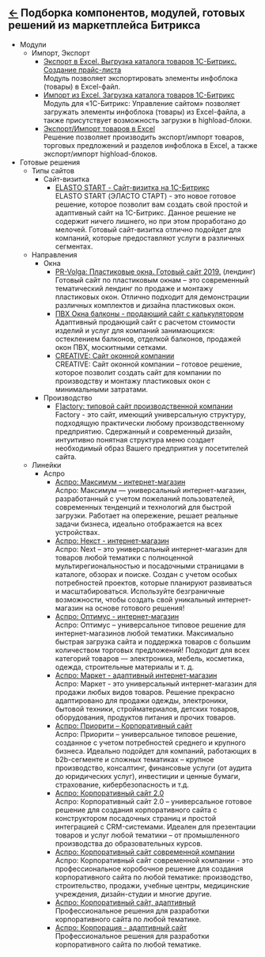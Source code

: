 [&larr;](readme.md "1С-Битрикс") Подборка компонентов, модулей, готовых решений из маркетплейса Битрикса
--------------------------------------------------------------------------------------------------------

- Модули
    - Импорт, Экспорт
        - [Экспорт в Excel. Выгрузка каталога товаров 1С-Битрикс. Создание прайс-листа](http://marketplace.1c-bitrix.ru/solutions/kda.exportexcel/)  
        Модуль позволяет экспортировать элементы инфоблока (товары) в Excel-файл.
        - [Импорт из Excel. Загрузка каталога товаров 1С-Битрикс](http://marketplace.1c-bitrix.ru/solutions/kda.importexcel/)  
        Модуль для «1С-Битрикс: Управление сайтом» позволяет загружать элементы инфоблока (товары) из Excel-файла, а также присутствует возможность загрузки в highload-блоки.
        - [Экспорт/Импорт товаров в Excel](http://marketplace.1c-bitrix.ru/solutions/esol.importexportexcel/)  
        Решение позволяет производить экспорт/импорт товаров, торговых предложений и разделов инфоблока в Excel, а также экспорт/импорт highload-блоков.
- Готовые решения
    - Типы сайтов
        - Сайт-визитка
            - [ELASTO START - Сайт-визитка на 1С-Битрикс](https://marketplace.1c-bitrix.ru/solutions/altop.elastostart/)  
            ELASTO START (ЭЛАСТО СТАРТ) - это новое готовое решение, которое позволит вам создать свой простой и адаптивный сайт на 1С-Битрикс. Данное решение не содержит ничего лишнего, но при этом проработано до мелочей. Готовый сайт-визитка отлично подойдет для компаний, которые предоставляют услуги в различных сегментах.
    - Направления
        - Окна
            - [PR-Volga: Пластиковые окна. Готовый сайт 2019.](https://marketplace.1c-bitrix.ru/solutions/prvolga.windows/) (лендинг)  
            Готовый сайт по пластиковым окнам – это современный тематический лендинг по продаже и монтажу пластиковых окон. Отлично подходит для демонстрации различных комплектов и дизайна пластиковых окон.
            - [ПВХ Окна балконы - продающий сайт с калькулятором](https://marketplace.1c-bitrix.ru/solutions/gedestudio.okna/)  
            Адаптивный продающий сайт с расчетом стоимости изделий и услуг для компаний занимающихся: остеклением балконов, отделкой балконов, продажей окон ПВХ, москитными сетками.
            - [CREATIVE: Сайт оконной компании](https://marketplace.1c-bitrix.ru/solutions/creativebz.windowcorp/)  
            CREATIVE: Сайт оконной компании – готовое решение, которое позволит создать сайт для компании по производству и монтажу пластиковых окон с минимальными затратами.
        - Производство
            - [F\]actory: типовой сайт производственной компании](https://marketplace.1c-bitrix.ru/solutions/bizsolutions.factory/)  
            Factory - это сайт, имеющий универсальную структуру, подходящую практически любому производственному предприятию. Сдержанный и современный дизайн, интуитивно понятная структура меню создает необходимый образ Вашего предприятия у посетителей сайта.
    - Линейки
        - Аспро
            - [Аспро: Максимум - интернет-магазин](https://marketplace.1c-bitrix.ru/solutions/aspro.max/)  
            Аспро: Максимум — универсальный интернет-магазин, разработанный с учетом пожеланий пользователей, современных тенденций и технологий для быстрой загрузки. Работает на опережение, решает реальные задачи бизнеса, идеально отображается на всех устройствах.
            - [Аспро: Некст - интернет-магазин](https://marketplace.1c-bitrix.ru/solutions/aspro.next/)  
            Аспро: Next – это универсальный интернет-магазин для товаров любой тематики с полноценной мультирегиональностью и посадочными страницами в каталоге, обзорах и поиске. Создан с учетом особых потребностей проектов, которые планируют развиваться и масштабироваться. Используйте безграничные возможности, чтобы создать свой уникальный интернет-магазин на основе готового решения!
            - [Аспро: Оптимус - интернет-магазин](https://marketplace.1c-bitrix.ru/solutions/aspro.optimus/)  
            Аспро: Оптимус – универсальное типовое решение для интернет-магазинов любой тематики. Максимально быстрая загрузка сайта и поддержка товаров с большим количеством торговых предложений! Подходит для всех категорий товаров — электроника, мебель, косметика, одежда, строительные материалы и т. д.
            - [Аспро: Маркет - адаптивный интернет-магазин](https://marketplace.1c-bitrix.ru/solutions/aspro.mshop/)  
            Аспро: Маркет - это универсальный интернет-магазин для продажи любых видов товаров. Решение прекрасно адаптировано для продажи одежды, электроники, бытовой техники, стройматериалов, детских товаров, оборудования, продуктов питания и прочих товаров.
            - [Аспро: Приорити – Корпоративный сайт](https://marketplace.1c-bitrix.ru/solutions/aspro.priority/)  
            Аспро: Приорити – универсальное типовое решение, созданное с учетом потребностей среднего и крупного бизнеса. Идеально подойдет для компаний, работающих в b2b-сегменте и сложных тематиках – крупное производство, консалтинг, финансовые услуги (от аудита до юридических услуг), инвестиции и ценные бумаги, страхование, кибербезопасность и т.д.
            - [Аспро: Корпоративный сайт 2.0](https://marketplace.1c-bitrix.ru/solutions/aspro.allcorp2/)  
            Аспро: Корпоративный сайт 2.0 – универсальное готовое решение для создания корпоративного сайта с конструктором посадочных страниц и простой интеграцией с CRM-системами. Идеален для презентации товаров и услуг любой тематики – от промышленного производства до образовательных курсов.
            - [Аспро: Корпоративный сайт современной компании](https://marketplace.1c-bitrix.ru/solutions/aspro.scorp/)  
            Аспро: Корпоративный сайт современной компании - это профессиональное коробочное решение для создания корпоративного сайта по любой тематике: производство, строительство, продажи, учебные центры, медицинские учреждения, дизайн-студии и многие другие.
            - [Аспро: Корпоративный сайт, адаптивный](https://marketplace.1c-bitrix.ru/solutions/aspro.allcorp/)  
            Профессиональное решения для разработки корпоративного сайта по любой тематике.
            - [Аспро: Корпорация - адаптивный сайт](https://marketplace.1c-bitrix.ru/solutions/aspro.corporation/)  
            Профессиональное решения для разработки корпоративного сайта по любой тематике.